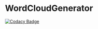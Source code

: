 # WordCloudGenerator

[![Codacy Badge](https://api.codacy.com/project/badge/Grade/107eb6b193d84120a70db0d0d3b5a5b3)](https://www.codacy.com/app/MySolace/WordCloudGenerator?utm_source=github.com&utm_medium=referral&utm_content=MySolace/WordCloudGenerator&utm_campaign=badger)
